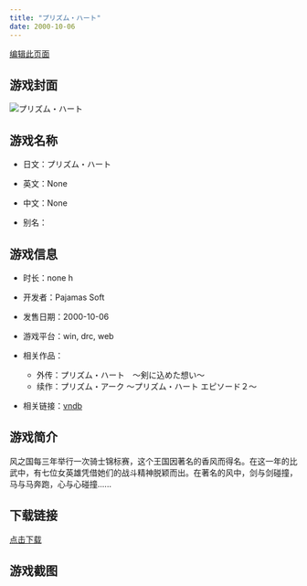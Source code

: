 ```yaml
---
title: "プリズム・ハート"
date: 2000-10-06
---
```

[编辑此页面](https://github.com/ACG-3/ADV3-source/blob/main/source/_posts/Love%20SM.md)

## 游戏封面

![プリズム・ハート](https%3A//pan.timero.xyz/onedrive/img_lib_001/Love%20SM_cover.avif)


## 游戏名称

- 日文：プリズム・ハート
- 英文：None
- 中文：None

- 别名：


## 游戏信息

- 时长：none h
- 开发者：Pajamas Soft
- 发售日期：2000-10-06
- 游戏平台：win, drc, web
- 相关作品：
   - 外传：プリズム・ハート　～剣に込めた想い～
   - 续作：プリズム・アーク ～プリズム・ハート エピソード２～

- 相关链接：[vndb](https://vndb.org/v199)


## 游戏简介

风之国每三年举行一次骑士锦标赛，这个王国因著名的香风而得名。在这一年的比武中，有七位女英雄凭借她们的战斗精神脱颖而出。在著名的风中，剑与剑碰撞，马与马奔跑，心与心碰撞......


## 下载链接

[点击下载](https://pan.timero.xyz/onedrive/adv_lib_001/Love%20SM)


## 游戏截图



